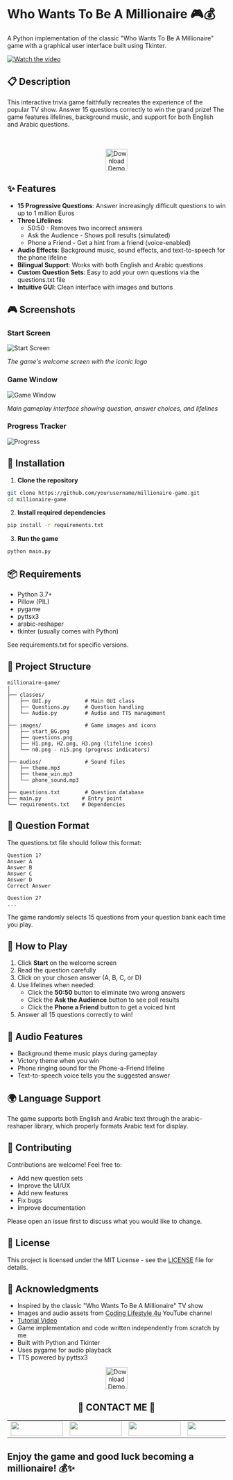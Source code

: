 # Who Wants To Be A Millionaire 🎮💰

A Python implementation of the classic "Who Wants To Be A Millionaire" game with a graphical user interface built using Tkinter.

[![Watch the video](images/youtube_window_1.png)](https://www.youtube.com/embed/WnheYYFGvpE?si=GYpoztgCgXjlaXol)

## 📋 Description

This interactive trivia game faithfully recreates the experience of the popular TV show. Answer 15 questions correctly to win the grand prize! The game features lifelines, background music, and support for both English and Arabic questions.

<br>
<br>
<div align="center">
  <a href="https://github.com/TendoPain18/millionaire-game/raw/main/dist/millionaire-game.rar">
    <img src="https://img.shields.io/badge/Download-Demo-brightgreen?style=for-the-badge&logo=download&logoColor=white" alt="Download Demo" style="height: 50px;"/>
  </a>
</div>

## ✨ Features

- **15 Progressive Questions**: Answer increasingly difficult questions to win up to 1 million Euros
- **Three Lifelines**:
  - 50:50 - Removes two incorrect answers
  - Ask the Audience - Shows poll results (simulated)
  - Phone a Friend - Get a hint from a friend (voice-enabled)
- **Audio Effects**: Background music, sound effects, and text-to-speech for the phone lifeline
- **Bilingual Support**: Works with both English and Arabic questions
- **Custom Question Sets**: Easy to add your own questions via the questions.txt file
- **Intuitive GUI**: Clean interface with images and buttons

## 🎮 Screenshots

### Start Screen
![Start Screen](images/start_screen.png)

*The game's welcome screen with the iconic logo*

### Game Window
![Game Window](images/game_window.png)

*Main gameplay interface showing question, answer choices, and lifelines*

### Progress Tracker
![Progress](images/n1.png)

## 🚀 Installation

1. **Clone the repository**
```bash
git clone https://github.com/yourusername/millionaire-game.git
cd millionaire-game
```

2. **Install required dependencies**
```bash
pip install -r requirements.txt
```

3. **Run the game**
```bash
python main.py
```

## 📦 Requirements

- Python 3.7+
- Pillow (PIL)
- pygame
- pyttsx3
- arabic-reshaper
- tkinter (usually comes with Python)

See requirements.txt for specific versions.

## 📁 Project Structure
```
millionaire-game/
│
├── classes/
│   ├── GUI.py           # Main GUI class
│   ├── Questions.py     # Question handling
│   └── Audio.py         # Audio and TTS management
│
├── images/              # Game images and icons
│   ├── start_BG.png
│   ├── questions.png
│   ├── H1.png, H2.png, H3.png (lifeline icons)
│   └── n0.png - n15.png (progress indicators)
│
├── audios/              # Sound files
│   ├── theme.mp3
│   ├── theme_win.mp3
│   └── phone_sound.mp3
│
├── questions.txt        # Question database
├── main.py             # Entry point
└── requirements.txt    # Dependencies
```

## 📝 Question Format

The questions.txt file should follow this format:
```
Question 1?
Answer A
Answer B
Answer C
Answer D
Correct Answer

Question 2?
...
```

The game randomly selects 15 questions from your question bank each time you play.

## 🎯 How to Play

1. Click **Start** on the welcome screen
2. Read the question carefully
3. Click on your chosen answer (A, B, C, or D)
4. Use lifelines when needed:
   - Click the **50:50** button to eliminate two wrong answers
   - Click the **Ask the Audience** button to see poll results
   - Click the **Phone a Friend** button to get a voiced hint
5. Answer all 15 questions correctly to win!

## 🎵 Audio Features

- Background theme music plays during gameplay
- Victory theme when you win
- Phone ringing sound for the Phone-a-Friend lifeline
- Text-to-speech voice tells you the suggested answer

## 🌍 Language Support

The game supports both English and Arabic text through the arabic-reshaper library, which properly formats Arabic text for display.

## 🤝 Contributing

Contributions are welcome! Feel free to:

- Add new question sets
- Improve the UI/UX
- Add new features
- Fix bugs
- Improve documentation

Please open an issue first to discuss what you would like to change.

## 📄 License

This project is licensed under the MIT License - see the [LICENSE](LICENSE) file for details.

## 🙏 Acknowledgments

- Inspired by the classic "Who Wants To Be A Millionaire" TV show
- Images and audio assets from [Coding Lifestyle 4u](https://www.youtube.com/@codinglifestyle4u) YouTube channel
- [Tutorial Video](https://www.youtube.com/watch?v=uj_52lCH4I8)
- Game implementation and code written independently from scratch by me
- Built with Python and Tkinter
- Uses pygame for audio playback
- TTS powered by pyttsx3


<div align="center">
  <a href="https://github.com/TendoPain18/millionaire-game/raw/main/dist/millionaire-game.rar">
    <img src="https://img.shields.io/badge/Download-Demo-brightgreen?style=for-the-badge&logo=download&logoColor=white" alt="Download Demo" style="height: 50px;"/>
  </a>
</div>


## <!-- CONTACT -->

<div id="toc" align="center">
  <ul style="list-style: none">
    <summary>
      <h2 align="center">
        🚀 CONTACT ME 🚀
      </h2>
    </summary>
  </ul>
</div>

<table align="center" style="width: 100%; max-width: 600px;">
  <tr>
    <td style="width: 20%; text-align: center;">
      <a href="https://www.linkedin.com/in/amr-ashraf-86457134a/" target="_blank">
        <img src="https://img.shields.io/badge/LinkedIn-0077B5?style=for-the-badge&logo=linkedin&logoColor=white" style="height: 33px; width: 120px;"/>
      </a>
    </td>
    <td style="width: 20%; text-align: center;">
      <a href="https://github.com/TendoPain18" target="_blank">
        <img src="https://img.shields.io/badge/GitHub-100000?style=for-the-badge&logo=github&logoColor=white" style="height: 33px; width: 120px;"/>
      </a>
    </td>
    <td style="width: 20%; text-align: center;">
      <a href="mailto:amrgadalla01@gmail.com">
        <img src="https://img.shields.io/badge/Gmail-D14836?style=for-the-badge&logo=gmail&logoColor=white" style="height: 33px; width: 120px;"/>
      </a>
    </td>
    <td style="width: 20%; text-align: center;">
      <a href="https://www.facebook.com/amr.ashraf.7311/" target="_blank">
        <img src="https://img.shields.io/badge/Facebook-1877F2?style=for-the-badge&logo=facebook&logoColor=white" style="height: 33px; width: 120px;"/>
      </a>
    </td>
    <td style="width: 20%; text-align: center;">
      <a href="https://wa.me/201019702121" target="_blank">
        <img src="https://img.shields.io/badge/WhatsApp-25D366?style=for-the-badge&logo=whatsapp&logoColor=white" style="height: 33px; width: 120px;"/>
      </a>
    </td>
  </tr>
</table>

<!-- END CONTACT -->

## **Enjoy the game and good luck becoming a millionaire! 💰✨**
